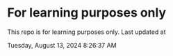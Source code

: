 # For learning purposes only
This repo is for learning purposes only.
Last updated at

Tuesday, August 13, 2024 8:26:37 AM


